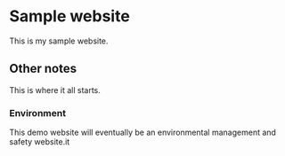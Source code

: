 # Sample website
This is my sample website.

## Other notes
This is where it all starts.

### Environment
This demo website will eventually be an environmental management and safety website.it 